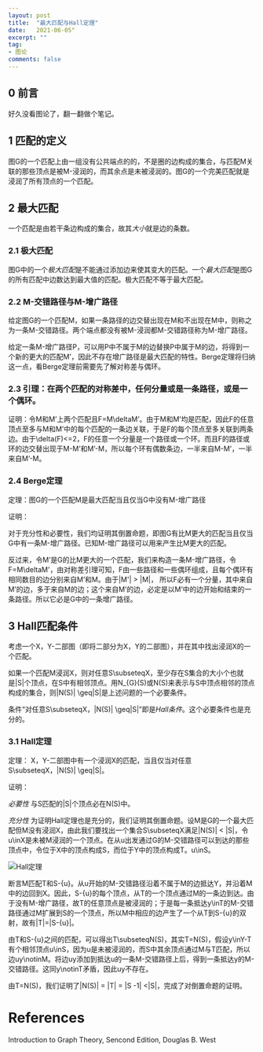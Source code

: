 ```yaml
---
layout: post
title:  "最大匹配与Hall定理"
date:   2021-06-05"
excerpt: ""
tag:
- 图论
comments: false
---
```


## 0 前言

好久没看图论了，翻一翻做个笔记。


## 1 匹配的定义

图G的一个匹配上由一组没有公共端点的的，不是圈的边构成的集合，与匹配M关联的那些顶点是被M-浸润的，而其余点是未被浸润的。图G的一个完美匹配就是浸润了所有顶点的一个匹配。

## 2 最大匹配

一个匹配是由若干条边构成的集合，故其*大小*就是边的条数。

### 2.1 极大匹配

图G中的一个*极大匹配*是不能通过添加边来使其变大的匹配。一个*最大匹配*是图G的所有匹配中边数达到最大值的匹配。极大匹配不等于最大匹配。

### 2.2 M-交错路径与M-增广路径

给定图G的一个匹配M，如果一条路径的边交替出现在M和不出现在M中，则称之为一条M-交错路径。两个端点都没有被M-浸润都M-交错路径称为M-增广路径。

给定一条M-增广路径P，可以用P中不属于M的边替换P中属于M的边，将得到一个新的更大的匹配M’，因此不存在增广路径是最大匹配的特性。Berge定理将归纳这一点，看Berge定理前需要先了解对称差与偶环。

### 2.3 引理：在两个匹配的对称差中，任何分量或是一条路径，或是一个偶环。

证明：令M和M’上两个匹配且F=M\deltaM’。由于M和M’均是匹配，因此F的任意顶点至多与M和M’中的每个匹配的一条边关联，于是F的每个顶点至多关联到两条边。由于\delta(F)<=2，F的任意一个分量是一个路径或一个环。而且F的路径或环的边交替出现于M-M’和M’-M，所以每个环有偶数条边，一半来自M-M’，一半来自M’-M。

### 2.4 Berge定理

定理：图G的一个匹配M是最大匹配当且仅当G中没有M-增广路径

证明：

对于充分性和必要性，我们均证明其倒置命题，即图G有比M更大的匹配当且仅当G中有一条M-增广路径。已知M-增广路径可以用来产生比M更大的匹配。

反过来，令M’是G的比M更大的一个匹配，我们来构造一条M-增广路径，令F=M\deltaM'，由对称差引理可知，F由一些路径和一些偶环组成，且每个偶环有相同数目的边分别来自M’和M。由于|M'| > |M|， 所以F必有一个分量，其中来自M’的边，多于来自M的边；这个来自M’的边，必定是以M’中的边开始和结束的一条路径。所以它必是G中的一条增广路径。

## 3 Hall匹配条件

考虑一个X，Y-二部图（即将二部分为X，Y的二部图），并在其中找出浸润X的一个匹配。

如果一个匹配M浸润X，则对任意S\subseteqX，至少存在S集合的大小个也就是|S|个顶点，在S中有相邻顶点。用N_{G}(S)或N(S)来表示与S中顶点相邻的顶点构成的集合，则|N(S)| \geq|S|是上述问题的一个必要条件。

条件“对任意S\subseteqX，|N(S)| \geq|S|”即是*Hall条件*。这个必要条件也是充分的。

### 3.1 Hall定理

定理： X，Y-二部图中有一个浸润X的匹配，当且仅当对任意S\subseteqX，|N(S)| \geq|S|。

证明：

*必要性* 与S匹配的|S|个顶点必在N(S)中。

*充分性* 为证明Hall定理也是充分的，我们证明其倒置命题。设M是G的一个最大匹配但M没有浸润X，由此我们要找出一个集合S\subseteqX满足|N(S)| < |S|，令u\inX是未被M浸润的一个顶点。在从u出发通过G的M-交错路径可以到达的那些顶点中，令位于X中的顶点构成S，而位于Y中的顶点构成T。u\inS。

![Hall定理](https://yawwq.github.io/assets/img/最大匹配与Hall定理/1.png)

断言M匹配T和S-{u}。从u开始的M-交错路径沿着不属于M的边抵达Y，并沿着M中的边回到X。因此，S-{u}的每个顶点，从T的一个顶点通过M的一条边到达。由于没有M-增广路径，故T的任意顶点是被浸润的；于是每一条抵达y\inT的M-交错路径通过M扩展到S的一个顶点，所以M中相应的边产生了一个从T到S-{u}的双射，故有|T|=|S-{u}|。

由T和S-{u}之间的匹配，可以得出T\subseteqN(S)，其实T=N(S)，假设y\inY-T有个相邻顶点u\inS，因为u是未被浸润的，而S中其余顶点通过M与T匹配，所以边uy\notinM。将边uy添加到抵达u的一条M-交错路径上后，得到一条抵达y的M-交错路径。这同y\notinT矛盾，因此uy不存在。

由T=N(S)，我们证明了|N(S)| = |T| = |S -1| <|S|，完成了对倒置命题的证明。




# References

Introduction to Graph Theory, Sencond Edition, Douglas B. West
